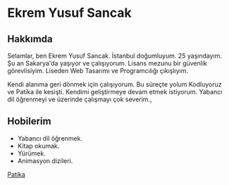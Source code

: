# Ekrem Yusuf Sancak
## Hakkımda
Selamlar, ben Ekrem Yusuf Sancak. İstanbul doğumluyum. 25 yaşındayım. Şu an Sakarya'da yaşıyor ve çalışıyorum. Lisans mezunu bir güvenlik görevlisiyim. Liseden Web Tasarımı ve Programcılığı çıkışlıyım.

Kendi alanıma geri dönmek için çalışıyorum. Bu süreçte yolum Kodluyoruz ve Patika ile kesişti. Kendimi geliştirmeye devam etmek istiyorum. Yabancı dil öğrenmeyi ve üzerinde çalışmayı çok severim.,

## Hobilerim
* Yabancı dil öğrenmek.
* Kitap okumak.
* Yürümek.
* Animasyon dizileri.

[Patika](https://www.patika.dev/tr)
